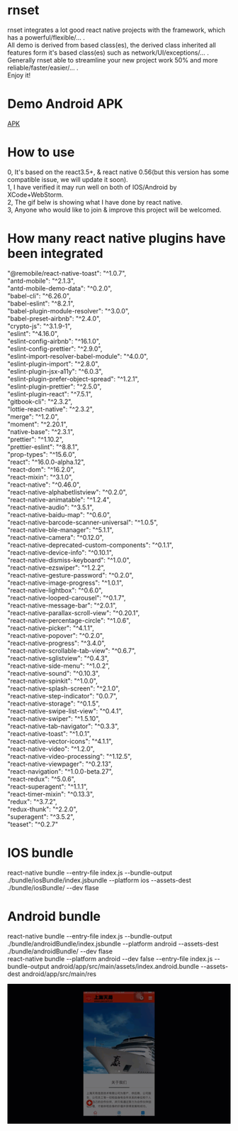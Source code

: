 # rnset
rnset integrates a lot good react native projects with the framework, which has a powerful/flexible/... .<br>
All demo is derived from based class(es), the derived class inherited all features form it's based class(es) such as network/UI/exceptions/... .<br>
Generally rnset able to streamline your new project work 50% and more reliable/faster/easier/... .<br>
Enjoy it!<br>

# Demo Android APK
[APK](http://www.skybureau.cn/dl/TJ.apk)
# How to use
0, It's based on the react3.5+, & react native 0.56(but this version has some compatible issue, we will update it soon).<br>
1, I have verified it may run well on both of IOS/Android by XCode+WebStorm.<br>
2, The gif belw is showing what I have done by react native.<br>
3, Anyone who would like to join & improve this project will be welcomed.<br>

# How many react native plugins have been integrated
 "@remobile/react-native-toast": "^1.0.7",<br>
    "antd-mobile": "^2.1.3",<br>
    "antd-mobile-demo-data": "^0.2.0",<br>
    "babel-cli": "^6.26.0",<br>
    "babel-eslint": "^8.2.1",<br>
    "babel-plugin-module-resolver": "^3.0.0",<br>
    "babel-preset-airbnb": "^2.4.0",<br>
    "crypto-js": "^3.1.9-1",<br>
    "eslint": "^4.16.0",<br>
    "eslint-config-airbnb": "^16.1.0",<br>
    "eslint-config-prettier": "^2.9.0",<br>
    "eslint-import-resolver-babel-module": "^4.0.0",<br>
    "eslint-plugin-import": "^2.8.0",<br>
    "eslint-plugin-jsx-a11y": "^6.0.3",<br>
    "eslint-plugin-prefer-object-spread": "^1.2.1",<br>
    "eslint-plugin-prettier": "^2.5.0",<br>
    "eslint-plugin-react": "^7.5.1",<br>
    "gitbook-cli": "^2.3.2",<br>
    "lottie-react-native": "^2.3.2",<br>
    "merge": "^1.2.0",<br>
    "moment": "^2.20.1",<br>
    "native-base": "^2.3.1",<br>
    "prettier": "^1.10.2",<br>
    "prettier-eslint": "^8.8.1",<br>
    "prop-types": "^15.6.0",<br>
    "react": "^16.0.0-alpha.12",<br>
    "react-dom": "^16.2.0",<br>
    "react-mixin": "^3.1.0",<br>
    "react-native": "^0.46.0",<br>
    "react-native-alphabetlistview": "^0.2.0",<br>
    "react-native-animatable": "^1.2.4",<br>
    "react-native-audio": "^3.5.1",<br>
    "react-native-baidu-map": "^0.6.0",<br>
    "react-native-barcode-scanner-universal": "^1.0.5",<br>
    "react-native-ble-manager": "^5.1.1",<br>
    "react-native-camera": "^0.12.0",<br>
    "react-native-deprecated-custom-components": "^0.1.1",<br>
    "react-native-device-info": "^0.10.1",<br>
    "react-native-dismiss-keyboard": "^1.0.0",<br>
    "react-native-ezswiper": "^1.2.2",<br>
    "react-native-gesture-password": "^0.2.0",<br>
    "react-native-image-progress": "^1.0.1",<br>
    "react-native-lightbox": "^0.6.0",<br>
    "react-native-looped-carousel": "^0.1.7",<br>
    "react-native-message-bar": "^2.0.1",<br>
    "react-native-parallax-scroll-view": "^0.20.1",<br>
    "react-native-percentage-circle": "^1.0.6",<br>
    "react-native-picker": "^4.1.1",<br>
    "react-native-popover": "^0.2.0",<br>
    "react-native-progress": "^3.4.0",<br>
    "react-native-scrollable-tab-view": "^0.6.7",<br>
    "react-native-sglistview": "^0.4.3",<br>
    "react-native-side-menu": "^1.0.2",<br>
    "react-native-sound": "^0.10.3",<br>
    "react-native-spinkit": "^1.0.0",<br>
    "react-native-splash-screen": "^2.1.0",<br>
    "react-native-step-indicator": "0.0.7",<br>
    "react-native-storage": "^0.1.5",<br>
    "react-native-swipe-list-view": "^0.4.1",<br>
    "react-native-swiper": "^1.5.10",<br>
    "react-native-tab-navigator": "^0.3.3",<br>
    "react-native-toast": "^1.0.1",<br>
    "react-native-vector-icons": "^4.1.1",<br>
    "react-native-video": "^1.2.0",<br>
    "react-native-video-processing": "^1.12.5",<br>
    "react-native-viewpager": "^0.2.13",<br>
    "react-navigation": "^1.0.0-beta.27",<br>
    "react-redux": "^5.0.6",<br>
    "react-superagent": "^1.1.1",<br>
    "react-timer-mixin": "^0.13.3",<br>
    "redux": "^3.7.2",<br>
    "redux-thunk": "^2.2.0",<br>
    "superagent": "^3.5.2",<br>
    "teaset": "^0.2.7"<br>

# IOS bundle<br>
react-native bundle --entry-file index.js --bundle-output ./bundle/iosBundle/index.jsbundle --platform ios --assets-dest ./bundle/iosBundle/ --dev flase<br>
# Android bundle<br>
react-native bundle --entry-file index.js --bundle-output ./bundle/androidBundle/index.jsbundle --platform android --assets-dest ./bundle/androidBundle/ --dev flase<br>
react-native bundle --platform android --dev false --entry-file index.js  --bundle-output android/app/src/main/assets/index.android.bundle  --assets-dest android/app/src/main/res<br>

![image](https://github.com/suijunqiang/rnset/blob/master/react_native.gif)


